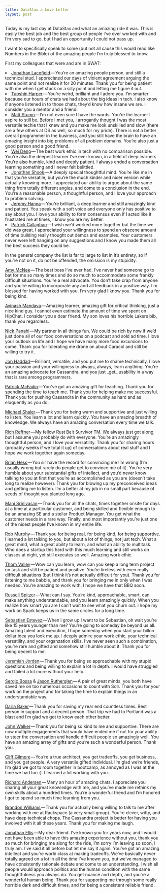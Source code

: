 ```yaml
---
title: DataStax a Love Letter
layout: post
---
```

<p id="19c9">
  Today is my last day at DataStax and what an amazing ride it was. This is easily the best job and the best group of people I’ve ever worked with and I’m very sad to go, but I had an opportunity I could not pass up.
</p>

<p id="30d6">
  I want to specifically speak to some (but not all cause this would read like Numbers in the Bible) of the amazing people I’m truly blessed to know.
</p>

<p id="4fb4">
  First my colleagues that were and are in SWAT:
</p>

<li id="03a8">
  <a href="https://twitter.com/jlacefie" rel="nofollow" data-href="https://twitter.com/jlacefie">Jonathan Lacefield </a>— You’re an amazing people person, and still a technical stud. I appreciated our days of violent agreement arguing the same point and not realize it for 20 minutes. Thank you for being patient with me when I get stuck on a silly point and letting me figure it out.
</li>
<li id="a92c">
  <a href="https://twitter.com/tupshin" rel="nofollow" data-href="https://twitter.com/tupshin">Tupshin Harper</a> — You’re weird, brilliant and I adore you. I’m smarter because our hours of chats we had about the big ideas in tech. I also know if anyone listened in to those chats, they’d know how insane we are. I consider you a mentor and a friend.
</li>
<li id="c09c">
  <a href="https://twitter.com/mattstump" rel="nofollow" data-href="https://twitter.com/mattstump">Matt Stump </a>— I’m not even sure I have the words. You’re the learner I aspire to still be. Before I met you, I arrogantly thought I was the most versatile techie that I knew and you make me look unskilled and slow (there are a few others at DS as well, so much for my pride). There is not a better overall programmer in the business, and you still have the brain to have an amazing insight into big problems of all problem domains. You’re also just a good person and a good friend.
</li>
<li id="6685">
  <a href="https://www.linkedin.com/in/weideng" rel="nofollow" data-href="https://www.linkedin.com/in/weideng">Wei Deng</a> — The best work ethic in tech with no comparison possible. You’re also the deepest learner I’ve ever known, in a field of deep learners. You’re also humble, kind and deeply patient. I always ended a conversation learning something and I never felt belittled.
</li>
<li id="dae2">
  <a href="https://twitter.com/Shookinator" rel="nofollow" data-href="https://twitter.com/Shookinator">Jonathan Shook </a>— A deeply special thoughtful mind. You’re like me in that you’re versatile, but you’re the much kinder and nicer version while actually knowing more. I appreciated our ability to argue about the same thing from totally different angles, and come to a conclusion in the end. You’re a reasonable person, a thoughtful person, and I love your approach to problem solving.
</li>
<li id="6db5">
  <a href="https://twitter.com/jeromatron" rel="nofollow" data-href="https://twitter.com/jeromatron">Jeremy Hanna</a> — You’re brilliant, a deep learner and still amazingly kind and patient. You speak with a soft voice and everyone only has positive to say about you. I love your ability to form consensus even if I acted like it frustrated me at times, I know you are my better.
</li>
<li id="7f47">
  <a href="https://twitter.com/patcho2005" rel="nofollow" data-href="https://twitter.com/patcho2005">Patrick Callaghan </a>— I wish we’d worked more together but the time we did was great. I appreciated your willingness to spend an obscene amount of time building really thought out demos and examples. Your customers never were left hanging on any suggestions and I know you made them all the best success they could be.
</li>

<p id="e7ad">
  In the general company the list is far to large to list in it’s entirety, so if you’re not on it, do not be offended, the omission is my stupidity.
</p>

<p id="6e2f">
  <a href="https://twitter.com/akm1234" rel="nofollow" data-href="https://twitter.com/akm1234">Amy McNee</a> — The best boss I’ve ever had. I’ve never had someone go to bat for me so many times and do so much to accommodate some frankly difficult situations. You’re a real advocate. You don’t take crap from anyone and you’re willing to incorporate any and all feedback in a positive way. I’m blessed for having worked with you. I’m very glad I know you. Thank you for being kind.
</p>

<p id="8931">
  <a href="https://www.linkedin.com/pub/avinash-mandava/38/ba0/b03" rel="nofollow" data-href="https://www.linkedin.com/pub/avinash-mandava/38/ba0/b03">Avinash Mandava </a>— Amazing learner, amazing gift for critical thinking, just a nice kind guy. I cannot even estimate the amount of time we spent on HipChat. I consider you a dear friend. My son loves his horrible Lakers bib, thank you regardless.
</p>

<p id="d033">
  <a href="https://www.linkedin.com/pub/nick-panahi/5/187/29" rel="nofollow" data-href="https://www.linkedin.com/pub/nick-panahi/5/187/29">Nick Panahi</a> — My partner in all things fun. We could be rich by now if we’d just done all of our food conversations on a podcast and sold ad time. I love your outlook on life and I hope we have many more food excursions to come. Thank you for tolerating me drone on about Caracol and still be willing to try it.
</p>

<p id="6272">
  <a href="https://twitter.com/rustyrazorblade" rel="nofollow" data-href="https://twitter.com/rustyrazorblade">Jon Haddad </a>— Brilliant, versatile, and you put me to shame technically. I love your passion and your willingness to always, always, learn anything. You’re an amazing advocate for Cassandra, and you just _get_ usability in a way that is rare among programmers.
</p>

<p id="a95f">
  <a href="https://twitter.com/PatrickMcFadin" rel="nofollow" data-href="https://twitter.com/PatrickMcFadin">Patrick McFadin </a>— You’ve got an amazing gift for teaching. Thank you for spending the time to teach me. Thank you for helping make me successful. Thank you for pushing Cassandra in the community as hard and as eloquently as you do.
</p>

<p id="50f3">
  <a href="https://www.linkedin.com/in/mshaler" rel="nofollow" data-href="https://www.linkedin.com/in/mshaler">Michael Shaler </a>— Thank you for being warm and supportive and just willing to listen. You learn a lot and learn quickly. You have an amazing breadth of knowledge. We always have an amazing conversation every time we talk.
</p>

<p id="588a">
  <a href="https://www.linkedin.com/in/richreffner" rel="nofollow" data-href="https://www.linkedin.com/in/richreffner">Rich Reffner</a> — My fellow Rust Belt Survivor TM. We always just got along, but I assume you probably do with everyone. You’re an amazingly thoughtful person, and I love your versatility. Thank you for sharing hours (probably weeks if we total it up) of conversations about real stuff and I hope we work together again someday.
</p>

<p id="a41b">
  <a href="https://www.linkedin.com/in/brianmhess" rel="nofollow" data-href="https://www.linkedin.com/in/brianmhess">Brian Hess </a>— You sir have the record for convincing me I’m wrong (I’m usually wrong but rarely do people get to convince me of it). You’re very humble about your substantial gifts of intellect, and you’d never know talking to you at first that you’re as accomplished as you are (doesn’t take long to realize however). Thank you for blowing up my preconceived ideas and getting me to listen. I’m a better at my job in no small part because of seeds of thought you planted long ago.
</p>

<p id="b601">
  <a href="https://twitter.com/mani_srini" rel="nofollow" data-href="https://twitter.com/mani_srini">Mani Srinivasan</a> — Thank you for all the chats, times together onsite for days at a time at a particular customer, and being skilled and flexible enough to be an amazing SE and a stellar Product Manager. You get what the customer needs in a rare way. Finally, and most importantly you’re just one of the nicest people I’ve known in my entire life.
</p>

<p id="aff3">
  <a href="https://www.linkedin.com/in/profilerobmurphy" rel="nofollow" data-href="https://www.linkedin.com/in/profilerobmurphy">Rob Murphy </a>— Thank you for being real, for being kind, for being supportive. I learned a lot talking to you, but about a lot of things, not just tech. What a great mind, what a great ability to learn, and what an ability to multitask. Who does a startup this hard with this much learning and still works on classes at night, yet still executes so well. Amazing work ethic.
</p>

<p id="d925">
  <a href="https://twitter.com/thomvalley" rel="nofollow" data-href="https://twitter.com/thomvalley">Thom Valley</a> — Wow can you learn, wow can you keep a long term project on task and still be patient and positive. You’re tireless with even really difficult situations (but I think it’s not actually difficult for you). Thank you for listening to me babble, and thank you for bringing me in only when I was needed. You’re amazing to work with, I hope we have that BBQ soon.
</p>

<p id="05a6">
  <a href="https://twitter.com/RussSpitzer" rel="nofollow" data-href="https://twitter.com/RussSpitzer">Russell Spitzer</a> — What can I say. You’re kind, approachable, smart, can make anything understandable, and you learn amazingly quickly. When you realize how smart you are I can’t wait to see what you churn out. I hope my work on Spark keeps us in the same circles for a long time.
</p>

<p id="0909">
  <a href="https://www.linkedin.com/pub/sebastian-estevez/18/449/56a" rel="nofollow" data-href="https://www.linkedin.com/pub/sebastian-estevez/18/449/56a">Sebastian Estevez </a>— When I grow up I want to be Sebastian, oh wait you’re like 15 years younger than me? You’re going to someday be beyond us all. Amazing talent and execution, I hope someday when you start your billon dollar idea you look me up. I deeply admire your work ethic, your technical versatility, and your organzation skills. I’ve never seen such a combination, you’re rare and gifted and somehow still humble about it. Thank you for being decent to me.
</p>

<p id="5225">
  <a href="https://www.linkedin.com/in/jeremiahdjordan" rel="nofollow" data-href="https://www.linkedin.com/in/jeremiahdjordan">Jeremiah Jordan</a> — Thank you for being so approachable with my stupid questions and being willing to explain a lot in depth. I would have struggled and failed a lot more without your help.
</p>

<p id="3273">
  <a href="https://www.linkedin.com/in/sergiob" rel="nofollow" data-href="https://www.linkedin.com/in/sergiob">Sergio Bossa</a> & <a href="https://www.linkedin.com/in/jasonrutherglen" rel="nofollow" data-href="https://www.linkedin.com/in/jasonrutherglen">Jason Rutherglen</a> — A pair of great minds, you both have saved me on too numerous occasions to count with Solr. Thank you for your work on the project and for taking the time to explain things in an understandable way.
</p>

<p id="d98d">
  <a href="https://www.linkedin.com/pub/darla-baker/16/542/b23" rel="nofollow" data-href="https://www.linkedin.com/pub/darla-baker/16/542/b23">Darla Baker</a> — Thank you for saving my rear end countless times. Best person in support and a decent person. That trip we had to Portland was a blast and I’m glad we got to know each other better.
</p>

<p id="2879">
  <a href="https://www.linkedin.com/pub/john-walker/0/191/393" rel="nofollow" data-href="https://www.linkedin.com/pub/john-walker/0/191/393">John Walker</a> — Thank you for being so kind to me and supportive. There are now multiple engagements that would have ended me if not for your ability to steer the conversation and handle difficult people so amazingly well. You have an amazing array of gifts and you’re such a wonderful person. Thank you.
</p>

<p id="cd37">
  <a href="https://www.linkedin.com/in/cliffgilmore" rel="nofollow" data-href="https://www.linkedin.com/in/cliffgilmore">Cliff Gilmore</a> — You’re a true architect, you get tradeoffs, you get business, and you get people. A very versatile gifted individual. I’m glad we’re friends, I’m glad we got to room together in bootcamp, as annoyed as I was at the time we had too :). I learned a lot working with you.
</p>

<p id="bd57">
  <a href="https://www.linkedin.com/in/richandersen" rel="nofollow" data-href="https://www.linkedin.com/in/richandersen">Richard Andersen</a> — Many an hour of amazing chats. I appreciate you sharing all your great knowledge with me, and you’ve made me rethink my own skills about a hundred times. You’re a wonderful friend and I’m honored I got to spend so much time learning from you.
</p>

<p id="c6b4">
  <a href="https://twitter.com/faltering" rel="nofollow" data-href="https://twitter.com/faltering">Brandon Williams </a>— Thank you for actually being willing to talk to me after working with me at Rackspace (a very small group). You’re clever, witty, and have deep technical chops. The Cassandra project is better for having you involved with it all these years. Thank you for making me laugh.
</p>

<p id="0896">
  <a href="https://twitter.com/spyced" rel="nofollow" data-href="https://twitter.com/spyced">Jonathan Ellis</a> — My dear friend. I’ve known you for years now, and I would not have been able to have this amazing experience without you, thank you so much for bringing me along for the ride, I’m sorry I’m leaving so soon, I truly am. I’ve said it all before but let me say it again. You’ve got an amazing intellect and you’re world class at making tradeoffs. We’ve basically never totally agreed on a lot in all the time I’ve known you, but we’ve managed to have consistently rationale debate and come to an understanding. I wish all people would approach politics and the human condition with the same thoughtfulness you always do. You get nuance and depth, and you’re a wonderful human being. Thank you for supporting me through some really horrible dark and difficult times, and for being a consistent reliable friend.
</p>
